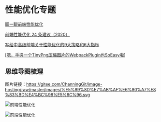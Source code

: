 # 性能优化专题

[聊一聊前端性能优化](https://juejin.cn/post/6911472693405548557)

[前端性能优化 24 条建议（2020）](https://juejin.cn/post/6892994632968306702)

[写给中高级前端关于性能优化的9大策略和6大指标](https://mp.weixin.qq.com/s/gNhdtPw0ooZB8-1gseFqJA)



[[嗯，手搓一个TinyPng压缩图片的WebpackPlugin也SoEasy啦](https://segmentfault.com/a/1190000023564439)]





## 思维导图梳理

图片链接：https://gitee.com/ChanningGit/image-hosting/raw/master/images/%E5%89%8D%E7%AB%AF%E6%80%A7%E8%83%BD%E4%BC%98%E5%8C%96.svg

![前端性能优化](https://gitee.com/ChanningGit/image-hosting/raw/master/images/%E5%89%8D%E7%AB%AF%E6%80%A7%E8%83%BD%E4%BC%98%E5%8C%96.png)

![前端性能优化](https://gitee.com/ChanningGit/image-hosting/raw/master/images/%E5%89%8D%E7%AB%AF%E6%80%A7%E8%83%BD%E4%BC%98%E5%8C%96.svg)
